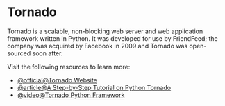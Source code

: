 # Tornado

Tornado is a scalable, non-blocking web server and web application framework written in Python. It was developed for use by FriendFeed; the company was acquired by Facebook in 2009 and Tornado was open-sourced soon after.

Visit the following resources to learn more:

- [@official@Tornado Website](https://www.tornadoweb.org/)
- [@article@A Step-by-Step Tutorial on Python Tornado](https://phrase.com/blog/posts/tornado-web-framework-i18n/)
- [@video@Tornado Python Framework](https://www.youtube.com/watch?v=-gJ21qzpieA)